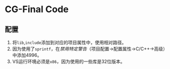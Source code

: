 # CG-Final Code

## 配置

1. 将`lib`,`include`添加到对应的项目属性中，使用相对路径。
2. 因为使用了`sprintf`，在*禁用特定警告*（项目配置->配置属性->C/C++->高级）中添加4996。
3. VS运行环境必须是`x86`，因为使用的一些库是32位版本。